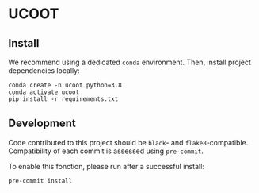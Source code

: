 # UCOOT

## Install

We recommend using a dedicated `conda` environment.
Then, install project dependencies locally:

```
conda create -n ucoot python=3.8
conda activate ucoot
pip install -r requirements.txt
```

## Development

Code contributed to this project should be `black`- and `flake8`-compatible.
Compatibility of each commit is assessed using `pre-commit`.

To enable this fonction, please run after a successful install:

```
pre-commit install
```

